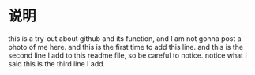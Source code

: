 # 说明
this is a try-out about github and its function, and I am not gonna post a photo of me here.
and this is the first time to add this line.
and this is the second line I add to this readme file, so be careful to notice.
notice what I said this is the third line I add.
